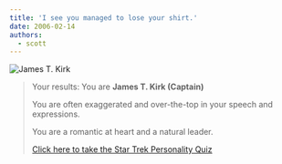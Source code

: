 ```yaml
---
title: 'I see you managed to lose your shirt.'
date: 2006-02-14
authors:
  - scott
---
```


![James T. Kirk](/images/kirk.jpg)

> Your results: You are **James T. Kirk (Captain)**
>
> You are often exaggerated and over-the-top in your speech and expressions.
>
> You are a romantic at heart and a natural leader.
>
> [Click here to take the Star Trek Personality Quiz](http://www.seabreezecomputers.com/startrek)
